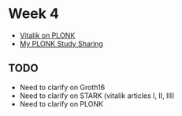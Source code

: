# Week 4

- [Vitalik on PLONK](https://vitalik.eth.limo/general/2019/09/22/plonk.html)
- [My PLONK Study Sharing](https://docs.google.com/presentation/d/1wJBsSf-QniUy5nhkewWqk-7rxH3MOO0b0UbRQ11D0k0/edit?usp=sharing)

## TODO

- Need to clarify on Groth16
- Need to clarify on STARK (vitalik articles I, II, III)
- Need to clarify on PLONK
